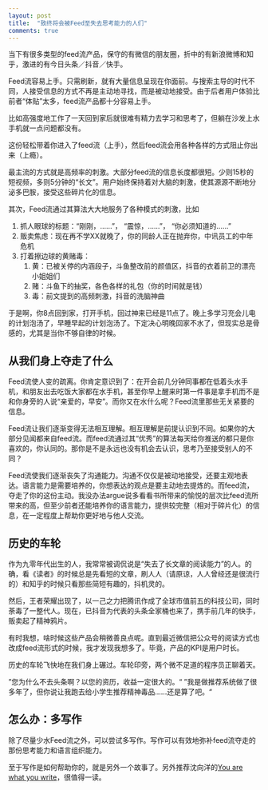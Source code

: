 ```yaml
---
layout: post
title:  "致终将会被Feed至失去思考能力的人们"
comments: true
---
```


当下有很多类型的feed流产品，保守的有微信的朋友圈，折中的有新浪微博和知乎，激进的有今日头条／抖音／快手。

Feed流容易上手。只需刷新，就有大量信息呈现在你面前。与搜索主导的时代不同，人接受信息的方式不再是主动地寻找，而是被动地接受。由于后者用户体验比前者“体贴”太多，feed流产品都十分容易上手。

比如高强度地工作了一天回到家后就很难有精力去学习和思考了，但躺在沙发上水手机就一点问题都没有。

这份轻松带着你进入了feed流（上手），然后feed流会用各种各样的方式阻止你出来（上瘾）。

最主流的方式就是高频率的刺激。大部分feed流的信息长度都很短。少则15秒的短视频，多则5分钟的“长文”。用户始终保持着对大脑的刺激，使其源源不断地分泌多巴胺，接受这些碎片化的信息。

其次，Feed流通过其算法大大地服务了各种模式的刺激，比如
1. 抓人眼球的标题：“刚刚，……”， “震惊，……”， “你必须知道的……”
2. 贩卖焦虑：现在再不学XX就晚了，你的同龄人正在抛弃你，中讯员工的中年危机
3. 打着擦边球的黄赌毒：
	1. 黄：已被关停的内涵段子，斗鱼整改前的颜值区，抖音的衣着前卫的漂亮小姐姐们
	2. 赌：斗鱼下的抽奖，各色各样的礼包（你的时间就是钱）
	3. 毒：前文提到的高频刺激，抖音的洗脑神曲

于是啊，你8点回到家，打开手机，回过神来已经是11点了。晚上多学习充会儿电的计划泡汤了，早睡早起的计划泡汤了。下定决心明晚回家不水了，但现实总是骨感的，尤其是当你不够自律的时候。

## 从我们身上夺走了什么

Feed流使人变的疏离。你肯定意识到了：在开会前几分钟同事都在低着头水手机，和朋友出去吃饭大家都在水手机，甚至你早上醒来时第一件事是拿手机而不是和你身旁的人说“亲爱的，早安”。而你又在水什么呢？Feed流里那些无关紧要的信息。

Feed流让我们逐渐变得无法相互理解。相互理解是前提认识到不同。如果你的大部分见闻都来自feed流。而feed流通过其“优秀”的算法每天给你推送的都只是你喜欢的，你认同的。那你是不是永远也没有机会去认识，思考乃至接受别人的不同？

Feed流使我们逐渐丧失了沟通能力。沟通不仅仅是被动地接受，还要主观地表达。语言能力是需要培养的，你想表达的观点是要主动地去提炼的。而feed流，夺走了你的这份主动。我没办法argue说多看看书所带来的愉悦的层次比feed流所带来的高，但至少前者还能培养你的语言能力，提供较完整（相对于碎片化）的信息，在一定程度上帮助你更好地与他人交流。

## 历史的车轮

作为九零年代出生的人，我常常被调侃说是“失去了长文章的阅读能力”的人。的确，看《读者》的时候总是先看短的文章，刷人人（请原谅，人人曾经还是很流行的）和知乎的时候只看那些简短有趣的，抖机灵的。

然后，王者荣耀出现了，以一己之力把腾讯作成了全球市值前五的科技公司，同时荼毒了一整代人。现在，已抖音为代表的头条全家桶也来了，携手前几年的快手，贩卖起了精神鸦片。

有时我想，啥时候这些产品会稍微善良点呢。直到最近微信把公众号的阅读方式也改成feed流形式的时候，我才发现我想多了。毕竟，产品的KPI是用户时长。

历史的车轮飞快地在我们身上碾过。车轮印旁，两个微不足道的程序员正聊着天。

”您为什么不去头条啊？以您的资历，收益一定很大的。“
”我是做推荐系统做了很多年了，但你说让我跑去给小学生推荐精神毒品……还是算了吧。“

## 怎么办：多写作

除了尽量少水Feed流之外，可以尝试多写作。写作可以有效地弥补feed流夺走的那份思考能力和语言组织能力。

至于写作是如何帮助你的，就是另外一个故事了。另外推荐沈向洋的[You are what you write](https://www.linkedin.com/pulse/you-what-write-harry-shum/)，很值得一读。

[1]:	[]